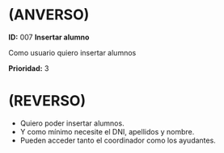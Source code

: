 # (ANVERSO)
**ID:** 007 **Insertar alumno**



Como usuario quiero insertar alumnos


**Prioridad:** 3

# (REVERSO)

* Quiero poder insertar alumnos.
* Y como mínimo necesite el DNI, apellidos y nombre.
* Pueden acceder tanto el coordinador como los ayudantes.
